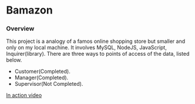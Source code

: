 # Bamazon


### Overview
This project is a analogy of a famos online shopping store but smaller and only on my local machine. It involves MySQL, NodeJS, JavaScript, Inquirer(library).
There are three ways to points of access of the data, listed below.
* Customer(Completed).
* Manager(Completed).
* Supervisor(Not Completed).

[In action video](https://github.com/alexmukha/Bamazon/video.mp4)
